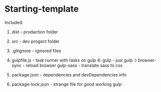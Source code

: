 # Starting-template

Included:

1) dist - prodaction folder

2) src - dev progect folder

3) .gitignore - igniored files

4) gulpfile.js - task runner with tasks on gulp 4:
&#9; gulp - just gulp :)
        browser-sync - reload browser
        gulp-sass - translate sass to css

5) package.json - dependencies and devDependencies info

6) package-lock.json - strange file for good working gulp